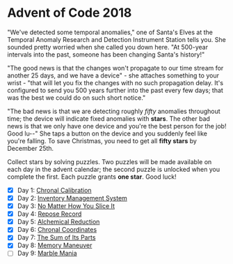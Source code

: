 # Advent of Code 2018

"We've detected some temporal anomalies," one of Santa's Elves at the Temporal
Anomaly Research and Detection Instrument Station tells you.  She sounded pretty
worried when she called you down here.  "At 500-year intervals into the past,
someone has been changing Santa's history!"

"The good news is that the changes won't propagate to our time stream for
another 25 days, and we have a device" - she attaches something to your wrist -
"that will let you fix the changes with no such propagation delay.  It's
configured to send you 500 years further into the past every few days; that was
the best we could do on such short notice."

"The bad news is that we are detecting roughly *fifty* anomalies throughout time;
the device will indicate fixed anomalies with **stars**.  The other bad news is that
we only have one device and you're the best person for the job!  Good lu--" She
taps a button on the device and you suddenly feel like you're falling.  To save
Christmas, you need to get all **fifty stars** by December 25th.

Collect stars by solving puzzles.  Two puzzles will be made available on each
day in the advent calendar; the second puzzle is unlocked when you complete the
first. Each puzzle grants **one star**.  Good luck!

- [X] Day  1: [Chronal Calibration](01-chronal)
- [X] Day  2: [Inventory Management System](02-inventory)
- [X] Day  3: [No Matter How You Slice It](03-slices)
- [X] Day  4: [Repose Record](04-repose)
- [X] Day  5: [Alchemical Reduction](05-alchemical)
- [X] Day  6: [Chronal Coordinates](06-chronal)
- [X] Day  7: [The Sum of Its Parts](07-sumits)
- [X] Day  8: [Memory Maneuver](08-memory)
- [ ] Day  9: [Marble Mania](09-marble)

